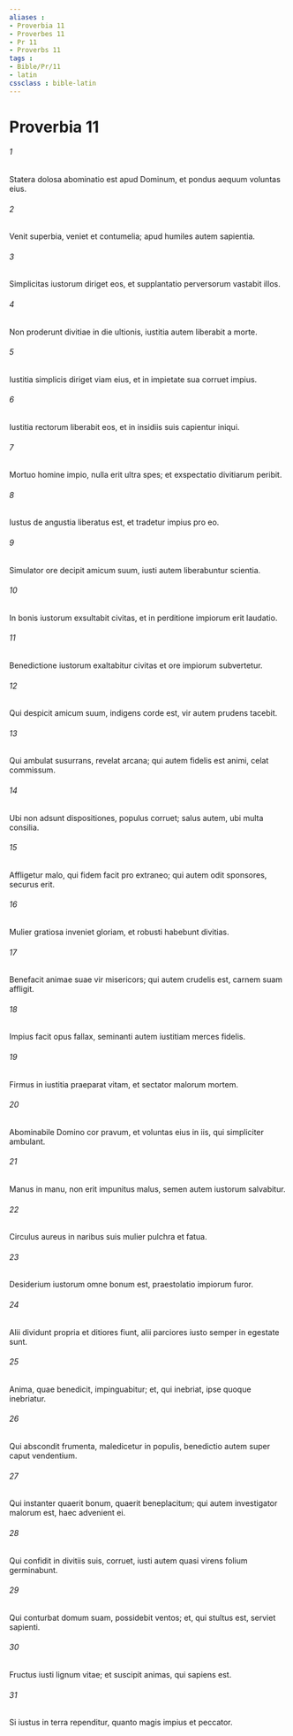 ```yaml
---
aliases : 
- Proverbia 11
- Proverbes 11
- Pr 11
- Proverbs 11
tags : 
- Bible/Pr/11
- latin
cssclass : bible-latin
---
```


# Proverbia 11

###### 1
Statera dolosa abominatio est apud Dominum, et pondus aequum voluntas eius.
###### 2
Venit superbia, veniet et contumelia; apud humiles autem sapientia.
###### 3
Simplicitas iustorum diriget eos, et supplantatio perversorum vastabit illos.
###### 4
Non proderunt divitiae in die ultionis, iustitia autem liberabit a morte.
###### 5
Iustitia simplicis diriget viam eius, et in impietate sua corruet impius.
###### 6
Iustitia rectorum liberabit eos, et in insidiis suis capientur iniqui.
###### 7
Mortuo homine impio, nulla erit ultra spes; et exspectatio divitiarum peribit.
###### 8
Iustus de angustia liberatus est, et tradetur impius pro eo.
###### 9
Simulator ore decipit amicum suum, iusti autem liberabuntur scientia.
###### 10
In bonis iustorum exsultabit civitas, et in perditione impiorum erit laudatio.
###### 11
Benedictione iustorum exaltabitur civitas et ore impiorum subvertetur.
###### 12
Qui despicit amicum suum, indigens corde est, vir autem prudens tacebit.
###### 13
Qui ambulat susurrans, revelat arcana; qui autem fidelis est animi, celat commissum.
###### 14
Ubi non adsunt dispositiones, populus corruet; salus autem, ubi multa consilia.
###### 15
Affligetur malo, qui fidem facit pro extraneo; qui autem odit sponsores, securus erit.
###### 16
Mulier gratiosa inveniet gloriam, et robusti habebunt divitias.
###### 17
Benefacit animae suae vir misericors; qui autem crudelis est, carnem suam affligit.
###### 18
Impius facit opus fallax, seminanti autem iustitiam merces fidelis.
###### 19
Firmus in iustitia praeparat vitam, et sectator malorum mortem.
###### 20
Abominabile Domino cor pravum, et voluntas eius in iis, qui simpliciter ambulant.
###### 21
Manus in manu, non erit impunitus malus, semen autem iustorum salvabitur.
###### 22
Circulus aureus in naribus suis mulier pulchra et fatua.
###### 23
Desiderium iustorum omne bonum est, praestolatio impiorum furor.
###### 24
Alii dividunt propria et ditiores fiunt, alii parciores iusto semper in egestate sunt.
###### 25
Anima, quae benedicit, impinguabitur; et, qui inebriat, ipse quoque inebriatur.
###### 26
Qui abscondit frumenta, maledicetur in populis, benedictio autem super caput vendentium.
###### 27
Qui instanter quaerit bonum, quaerit beneplacitum; qui autem investigator malorum est, haec advenient ei.
###### 28
Qui confidit in divitiis suis, corruet, iusti autem quasi virens folium germinabunt.
###### 29
Qui conturbat domum suam, possidebit ventos; et, qui stultus est, serviet sapienti.
###### 30
Fructus iusti lignum vitae; et suscipit animas, qui sapiens est.
###### 31
Si iustus in terra rependitur, quanto magis impius et peccator.
